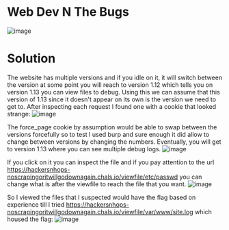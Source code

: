 # Web Dev N The Bugs
![image](https://github.com/user-attachments/assets/d476132b-4c92-4bab-9829-f15a805d9834)

# Solution
The website has multiple versions and if you idle on it, it will switch between the version at some point you will reach to version 1.12 which tells you on version 1.13 you can view files to debug. Using this we can assume that this version of 1.13 since it doesn't appear on its own is the version we need to get to. After inspecting each request I found one with a cookie that looked strange:
![image](https://github.com/user-attachments/assets/dce60d25-7230-4704-9720-b2ed8bd267a9)

The force_page cookie by assumption would be able to swap between the versions forcefully so to test I used burp and sure enough it did allow to change between versions by changing the numbers. Eventually, you will get to version 1.13 where you can see multiple debug logs.
![image](https://github.com/user-attachments/assets/fc0c4056-d8b1-4cf8-ae6f-c8ba99bc2304)

If you click on it you can inspect the file and if you pay attention to the url https://hackersnhops-noscrapingoritwillgodownagain.chals.io/viewfile/etc/passwd you can change what is after the viewfile to reach the file that you want. 
![image](https://github.com/user-attachments/assets/966805e1-5f22-4542-b426-bb30e67e3787)

So I viewed the files that I suspected would have the flag based on experience till I tried https://hackersnhops-noscrapingoritwillgodownagain.chals.io/viewfile/var/www/site.log which housed the flag:
![image](https://github.com/user-attachments/assets/6524a156-dd06-4234-84ff-38ec9515e28a)
